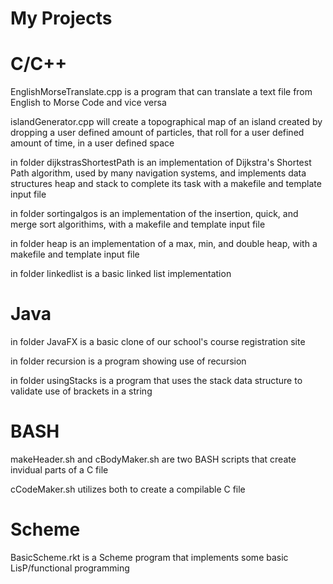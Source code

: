 # My Projects
# C/C++
  EnglishMorseTranslate.cpp is a program that can translate a text file from English to Morse Code and vice versa
  
  islandGenerator.cpp will create a topographical map of an island created by dropping a user defined amount of particles, that roll for a user defined amount of time, in a user defined space
  
  in folder dijkstrasShortestPath is an implementation of Dijkstra's Shortest Path algorithm, used by many navigation systems, and implements data structures heap and stack to complete its task with a makefile and template input file
  
  in folder sortingalgos is an implementation of the insertion, quick, and merge sort algorithims, with a makefile and template input file
  
  in folder heap is an implementation of a max, min, and double heap, with a makefile and template input file
  
  in folder linkedlist is a basic linked list implementation
  
# Java
  in folder JavaFX is a basic clone of our school's course registration site
  
  in folder recursion is a program showing use of recursion
  
  in folder usingStacks is a program that uses the stack data structure to validate use of brackets in a string

# BASH
  makeHeader.sh and cBodyMaker.sh are two BASH scripts that create invidual parts of a C file
  
  cCodeMaker.sh utilizes both to create a compilable C file
 
# Scheme
  BasicScheme.rkt is a Scheme program that implements some basic LisP/functional programming
  
